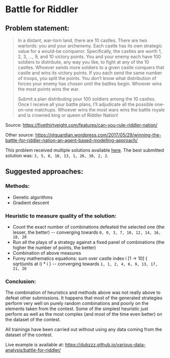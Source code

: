 # Battle for Riddler

## Problem statement:

> In a distant, war-torn land, there are 10 castles. There are two warlords: you and your archenemy. Each castle has its own strategic value for a would-be conqueror. Specifically, the castles are worth 1, 2, 3, …, 9, and 10 victory points. You and your enemy each have 100 soldiers to distribute, any way you like, to fight at any of the 10 castles. Whoever sends more soldiers to a given castle conquers that castle and wins its victory points. If you each send the same number of troops, you split the points. You don’t know what distribution of forces your enemy has chosen until the battles begin. Whoever wins the most points wins the war.
>
> Submit a plan distributing your 100 soldiers among the 10 castles. Once I receive all your battle plans, I’ll adjudicate all the possible one-on-one matchups. Whoever wins the most wars wins the battle royale and is crowned king or queen of Riddler Nation!

Source: https://fivethirtyeight.com/features/can-you-rule-riddler-nation/

Other source: https://ntguardian.wordpress.com/2017/05/29/winning-the-battle-for-riddler-nation-an-agent-based-modelling-approach/

This problem received multiple solutions available [here](https://github.com/dubzzz/various-data-analysis/blob/master/battle-for-riddler/dataset.js).
The best submitted solution was: ```3, 5, 8, 10, 13, 1, 26, 30, 2, 2```.

## Suggested approaches:

### Methods:

- Genetic algorithms
- Gradient descent

### Heuristic to measure quality of the solution:

- Count the exact number of combinations defeated the selected one (the lesser, the better) -- converging towards ```0, 0, 3, 7, 10, 12, 14, 16, 18, 20```
- Run all the plays of a strategy against a fixed panel of combinations (the higher the number of points, the better)
- Combination of above measures
- Funny mathematics equations: sum over castle index i [1 -> 10] { sqrt(units at i) * i } -- converging towards ```1, 1, 2, 4, 6, 9, 13, 17, 21, 26```


### Conclusion:

The combination of heuristics and methods above was not really above to defeat other submissions.
It happens that most of the generated strategies perform very well on purely random combinations and poorly on the elements taken from the contest.
Some of the simplest heuristic just perform as well as the most complex (and most of the time even better) on the dataset of the contest.

All trainings have been carried out without using any data coming from the dataset of the contest.

Live example is available at: https://dubzzz.github.io/various-data-analysis/battle-for-riddler/
